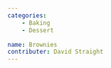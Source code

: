 ```yaml
---
categories: 
    - Baking
    - Dessert

name: Brownies
contributer: David Straight
---
```

